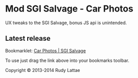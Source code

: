# Mod SGI Salvage - Car Photos

UX tweaks to the SGI Salvage, bonus JS api is unintended.

## Latest release

Bookmarklet: <a href="javascript:var%20carPhotos%3Dfunction()%7B%22use%20strict%22%3Bfunction%20t(t)%7Bvar%20e%3Dthis%2Cn%3Di(document)%2Cr%3D%22%3Cstyle%3E%20%20%20%20%20%20%20%20%20%20%20%20%20%20%20%20%20%20%20%20%20.star%20%7B%20color%3A%20%23ff9%3B%20font-size%3A%202.2em%3B%20float%3A%20right%3B%20position%3A%20relative%3B%20top%3A%20-180px%3B%20margin-right%3A%200.5em%3B%20cursor%3A%20pointer%3B%7D%20%20%20%20%20%20%20%20%20%20%20%20%20%20%20%20%20%20%20%20%20%20%20%20%20.star%3Ahover%20%7B%20color%3A%20%23ff0%3B%20%7D%20%20%20%20%20%20%20%20%20%20%20%20%20%20%20%20%20%20%20%20%20.starred-items%20%7B%20margin-bottom%3A%201em%3B%20%7D%20%20%20%20%20%20%20%20%20%20%20%20%20%20%20%20%20%20%20%20%20.starred-item%20%7B%20display%3A%20inline-block%3B%20margin-right%3A%200.5em%3B%20width%3A%20245px%3B%20border%3A%201px%20solid%20%23ccc%3B%20%7D%20%20%20%20%20%20%20%20%20%20%20%20%20%20%20%20%20%3C%2Fstyle%3E%22%2Cs%3D'%3Cdiv%20class%3D%22starred-item%22%3E%20%20%20%20%20%20%20%20%20%20%20%20%20%20%20%20%20%20%20%20%20%3Ca%20href%3D%22%7BdetailsUrl%7D%22%20target%3D%22_blank%22%3E%3Cimg%20alt%3D%22loading...%22%20src%3D%22%7BthumbnailUrl%7D%22%20width%3D%22100%25%22%2F%3E%3C%2Fa%3E%20%20%20%20%20%20%20%20%20%20%20%20%20%20%20%20%20%20%20%20%20%3Cspan%20class%3D%22stock-number%22%3E%7BstockNumber%7D%3C%2Fspan%3E%20%20%20%20%20%20%20%20%20%20%20%20%20%20%20%20%20%3C%2Fdiv%3E'%3Be.init%3Dfunction()%7Bn.attr(%22data-mod-ready%22)%7C%7C(n.find(%22head%22).append(r)%2Cn.find(%22.main_container%22).prepend('%3Cdiv%20class%3D%22js-starred-items%20starred-items%22%3E%3Ch2%3EStarred%20Items%3C%2Fh2%3E%3C%2Fdiv%3E')%2Cn.attr(%22data-mod-ready%22%2C!0))%7D%2Ce.install%3Dfunction()%7Bfor(var%20n%3Dm.all()%2Cr%3D0%2Ca%3Dn.length%3Ba%3Er%3Br%2B%2B)e.showStarredItem(n%5Br%5D%2C%7Bappend%3A!0%7D)%3Bt.on(%22click%22%2C%22.js-star-item%22%2Cfunction()%7Bvar%20t%3D%7BstockNumber%3Ai(this).attr(%22data-stock-number%22)%2CthumbnailUrl%3Ai(this).attr(%22data-thumbnail-url%22)%2CdetailsUrl%3Ai(this).attr(%22data-details-url%22)%7D%3Bm.has(t)%7C%7C(m.add(t)%2Ce.showStarredItem(t))%7D)%7D%2Ce.showStarredItem%3Dfunction(t%2Ce)%7Bif(t)%7Bvar%20r%3Da(s%2Ct)%3Be%26%26e.append%3Fn.find(%22.js-starred-items%22).append(r)%3An.find(%22.js-starred-items%22).prepend(r)%7D%7D%2Ce.uninstall%3Dfunction()%7Bthrow%20new%20Error(%22Not%20implemented%22)%7D%7Dfunction%20e(t)%7Bvar%20e%3Dthis%3Be.init%3Dfunction()%7Bt.attr(%22data-mod-ready%22)%7C%7C(t.find(%22thead%20tr%22).prepend('%3Cth%20class%3D%22header%22%3E%26nbsp%3B%3C%2Fth%3E')%2Ct.find(%22tbody%20tr%22).each(function(t%2Ce)%7Bi(e).prepend('%3Ctd%20class%3D%22js-mods%22%3E%3C%2Ftd%3E')%7D)%2Ct.attr(%22data-mod-ready%22%2C!0))%7D%2Ce.install%3Dfunction(n)%7Bt.find(%22tbody%20tr%22).each(function(t%2Cr)%7Bn.install(r%2Ce)%7D)%7D%2Ce.findStockNumberColumn%3Dfunction()%7Bvar%20e%3D0%3Breturn%20t.find(%22thead%20tr%20th%22).each(function(t%2Cn)%7Breturn%22Stock%20Number%22%3D%3Dn.textContent%3F(e%3Dt%2C!1)%3Avoid%200%7D)%2Ce%7D%2Ce.findStoreNameColumn%3Dfunction()%7Bvar%20e%3D0%3Breturn%20t.find(%22thead%20tr%20th%22).each(function(t%2Cn)%7Breturn%22Branch%22%3D%3Dn.textContent%3F(e%3Dt%2C!1)%3Avoid%200%7D)%2Ce%7D%7Dfunction%20n()%7Bvar%20t%2Ce%2Cn%3Dthis%2Cr%3D%22%2Flcgi%2Fsalvage_bid_site%2Fcomp_details.cgi%3Fstock_num%3D%7BstockNumber%7D%26store%3D%7BstoreName%7D%22%2Cs%3D%22%2Fimages%2Fsalvage_images%2F%7BstockNumber%7D%2Fmain%2F1.jpg%22%2Co%3D'%3Cdiv%20class%3D%22mod--thumbnail%22%20target%3D%22_blank%22%3E%20%20%20%20%20%20%20%20%20%20%20%20%20%20%20%20%20%20%20%20%20%3Ca%20href%3D%22%7BdetailsUrl%7D%22%20target%3D%22_blank%22%3E%3Cimg%20alt%3D%22loading...%22%20src%3D%22%7BthumbnailUrl%7D%22%20width%3D%22245%22%2F%3E%3C%2Fa%3E%20%20%20%20%20%20%20%20%20%20%20%20%20%20%20%20%20%20%20%20%20%3Cspan%20class%3D%22js-star-item%20star%22%20data-stock-number%3D%22%7BstockNumber%7D%22%20data-details-url%3D%22%7BdetailsUrl%7D%22%20%20%20%20%20%20%20%20%20%20%20%20%20%20%20%20%20%20%20%20%20%20%20%20%20data-thumbnail-url%3D%22%7BthumbnailUrl%7D%22%20title%3D%22Star%20item%20%23%7BstockNumber%7D%22%3E%26%23x02605%3B%3C%2Fspan%3E%20%20%20%20%20%20%20%20%20%20%20%20%20%20%20%20%20%3C%2Fdiv%3E'%3Bn.install%3Dfunction(n%2Cd)%7Bif(!(i(%22.js-mods%20.mod--thumbnail%22%2Cn).length%3E0))%7B%22undefined%22%3D%3Dtypeof%20t%26%26(t%3Dd.findStockNumberColumn())%2C%22undefined%22%3D%3Dtypeof%20e%26%26(e%3Dd.findStoreNameColumn())%3Bvar%20m%3Di(%22td%3Aeq(%22%2Bt%2B%22)%22%2Cn).text()%2Cl%3Di(%22td%3Aeq(%22%2Be%2B%22)%22%2Cn).text()%2Cu%3Da(r%2C%7BstockNumber%3Am%2CstoreName%3Al%7D)%2Cc%3Da(s%2C%7BstockNumber%3Am%7D)%2Cf%3Da(o%2C%7BthumbnailUrl%3Ac%2CstockNumber%3Am%2CdetailsUrl%3Au%7D)%3Bi(%22.js-mods%22%2Cn).append(f)%7D%7D%2Cn.uninstall%3Dfunction()%7Bthrow%20new%20Error(%22Not%20implemented%22)%7D%7Dfunction%20r()%7Bif(!o)%7Bvar%20r%3Di(i(%22%23bid_items%22).length%3E0%3F%22%23bid_items%22%3A%22%23bid_results%22)%2Ca%3Dnew%20e(r)%2Cs%3Dnew%20n%2Cd%3Dnew%20t(r)%3Ba.init()%2Ca.install(s)%2Cd.init()%2Cd.install()%2Co%3D!0%7D%7Dvar%20i%3DjQuery%2Ca%3Dfunction(t%2Ce)%7Breturn%20t.replace(%2F%7B%20*(%5B%5E%7D%20%5D%2B)%20*%7D%2Fg%2Cfunction(t%2Cn)%7Breturn%20t%3De%2Cn.replace(%2F%5B%5E.%5D%2B%2Fg%2Cfunction(e)%7Bt%3Dt%5Be%5D%7D)%2Ct%7D)%7D%2Cs%3Dfunction(t)%7Bfunction%20e(t%2Ce)%7Breturn%20t%2B%22-%22%2Be%7Dfunction%20n(n%2Cr)%7Bif(!n%7C%7C%22%22%3D%3D%3Dn)throw%20new%20Error(%22You%20must%20provide%20a%20non-empty%20namespace%22)%3Br%3Dr%7C%7C%7B%7D%3Bvar%20i%3Dr.storageAdapter%7C%7Ct.localStorage%2Ca%3D%7BsetItem%3Afunction(t%2Cr)%7Bi.setItem(e(n%2Ct)%2Cr)%7D%2CgetItem%3Afunction(t)%7Breturn%20i.getItem(e(n%2Ct))%7D%2CremoveItem%3Afunction(t)%7Bi.removeItem(e(n%2Ct))%7D%7D%3Breturn%20a.set%3Da.setItem%2Ca.get%3Da.getItem%2Ca.remove%3Da.removeItem%2Ca%7Dreturn%20n%7D(window)%2Co%3D!1%2Cd%3Ds(%22mod-sgi-cars%22)%2Cm%3D%7B_items%3A%5B%5D%2Cinit%3Afunction()%7Bif(0%3D%3D%3Dthis._items.length)%7Bvar%20t%3DJSON.parse(d.get(%22items%22))%3Bthis._items%3Dt%7C%7C%5B%5D%7D%7D%2Call%3Afunction()%7Breturn%20this._items%7D%2Cadd%3Afunction(t)%7Bthis._items.unshift(t)%2Cd.set(%22items%22%2CJSON.stringify(this._items))%7D%2Chas%3Afunction(t)%7Bfor(var%20e%3D0%2Cn%3Dthis._items.length%3Bn%3Ee%3Be%2B%2B)if(this._items%5Be%5D.stockNumber%3D%3Dt.stockNumber)return!0%3Breturn!1%7D%7D%3Breturn%20m.init()%2Cr()%2C%7BItemsTableModManager%3Ae%2CItemThumbnailMod%3An%2Cinit%3Ar%7D%7D()%3B">Car Photos | SGI Salvage</a>

To use just drag the link above into your bookmarks toolbar.

Copyright &copy; 2013-2014 Rudy Lattae

